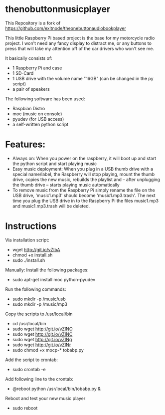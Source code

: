 thenobuttonmusicplayer
=======

This Repository is a fork of https://github.com/exitnode/theonebuttonaudiobookplayer

This little Raspberry Pi based project is the base for my motorcycle radio project. I won't need any fancy display to distract me, or any buttons to press that will take my attention off of the car drivers who won't see me.

It basically consists of:  
  
* 1 Raspberry Pi and case
* 1 SD-Card
* 1 USB drive with the volume name "16GB" (can be changed in the py script)
* a pair of speakers
  
The following software has been used:  
  
* Raspbian Distro
* moc (music on console)
* pyudev (for USB access)
* a self-written python script
  
Features:
====== 
* Always on: When you power on the raspberry, it will boot up and start the python script and start playing music
* Easy music deployment: When you plug in a USB thumb drive with a special name/label, the Raspberry will stop playing, mount the thumb drive, copies the new music, rebuilds the playlist and – after unplugging the thumb drive – starts playing music automatically
* To remove music from the Raspberry Pi simply rename the file on the USB drive, 'music1.mp3' should become 'music1.mp3.trash'. The next time you plug the USB drive in to the Raspberry Pi the files music1.mp3 and music1.mp3.trash will be deleted.


Instructions
=======
Via installation script:
* wget http://git.io/vZIbA
* chmod +x install.sh
* sudo ./install.sh

Manually:
Install the following packages:
* sudo apt-get install moc python-pyudev

Run the following commands:
* sudo mkdir -p /music/usb
* sudo mkdir -p /music/mp3

Copy the scripts to /usr/local/bin
* cd /usr/local/bin
* sudo wget http://git.io/vZINO
* sudo wget http://git.io/vZINC
* sudo wget http://git.io/vZINg
* sudo wget http://git.io/vZINr
* sudo chmod +x mocp-* tobabp.py

 
Add the script to crontab:
* sudo crontab -e

Add following line to the crontab:
* @reboot python /usr/local/bin/tobabp.py &

Reboot and test your new music player
* sudo reboot
